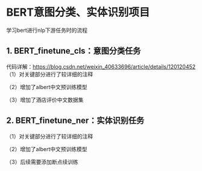 # BERT意图分类、实体识别项目

学习bert进行nlp下游任务时的流程

## 1. BERT_finetune_cls：意图分类任务
代码详解：https://blog.csdn.net/weixin_40633696/article/details/120120452
（1）对关键部分进行了较详细的注释

（2）增加了albert中文预训练模型

（3）增加了酒店评价中文数据集

## 2. BERT_finetune_ner：实体识别任务
（1）对关键部分进行了较详细的注释

（2）增加了albert中文预训练模型

（3）后续需要添加断点续训练
